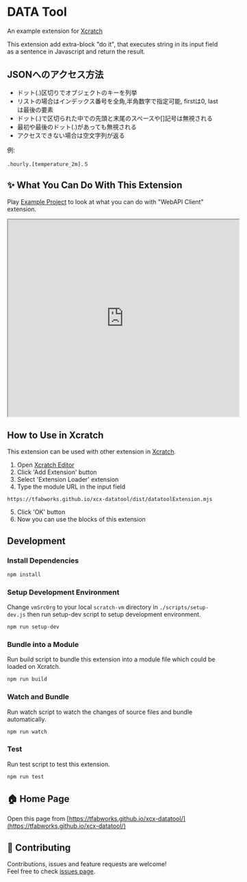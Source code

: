 # DATA Tool

An example extension for [Xcratch](https://xcratch.github.io/)

This extension add extra-block "do it", that executes string in its input field as a sentence in Javascript and return the result.


## JSONへのアクセス方法

* ドット(.)区切りでオブジェクトのキーを列挙
* リストの場合はインデックス番号を全角,半角数字で指定可能, firstは0, lastは最後の要素
* ドット(.)で区切られた中での先頭と末尾のスペースや[]記号は無視される
* 最初や最後のドット(.)があっても無視される
* アクセスできない場合は空文字列が返る

例:

```
.hourly.[temperature_2m].５
```

## ✨ What You Can Do With This Extension

Play [Example Project](https://xcratch.github.io/editor/#https://tfabworks.github.io/xcx-datatool/projects/example.sb3) to look at what you can do with "WebAPI Client" extension.
<iframe src="https://xcratch.github.io/editor/player#https://tfabworks.github.io/xcx-datatool/projects/example.sb3" width="540px" height="460px"></iframe>


## How to Use in Xcratch

This extension can be used with other extension in [Xcratch](https://xcratch.github.io/).
1. Open [Xcratch Editor](https://xcratch.github.io/editor)
2. Click 'Add Extension' button
3. Select 'Extension Loader' extension
4. Type the module URL in the input field
```
https://tfabworks.github.io/xcx-datatool/dist/datatoolExtension.mjs
```
5. Click 'OK' button
6. Now you can use the blocks of this extension


## Development

### Install Dependencies

```sh
npm install
```

### Setup Development Environment

Change ```vmSrcOrg``` to your local ```scratch-vm``` directory in ```./scripts/setup-dev.js``` then run setup-dev script to setup development environment.

```sh
npm run setup-dev
```

### Bundle into a Module

Run build script to bundle this extension into a module file which could be loaded on Xcratch.

```sh
npm run build
```

### Watch and Bundle

Run watch script to watch the changes of source files and bundle automatically.

```sh
npm run watch
```

### Test

Run test script to test this extension.

```sh
npm run test
```


## 🏠 Home Page

Open this page from [https://tfabworks.github.io/xcx-datatool/](https://tfabworks.github.io/xcx-datatool/)


## 🤝 Contributing

Contributions, issues and feature requests are welcome!<br />Feel free to check [issues page](https://github.com/tfabworks/xcx-datatool/issues).
